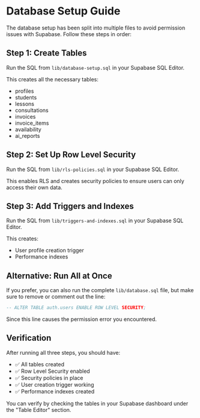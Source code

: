 # Database Setup Guide

The database setup has been split into multiple files to avoid permission issues with Supabase. Follow these steps in order:

## Step 1: Create Tables
Run the SQL from `lib/database-setup.sql` in your Supabase SQL Editor.

This creates all the necessary tables:
- profiles
- students  
- lessons
- consultations
- invoices
- invoice_items
- availability
- ai_reports

## Step 2: Set Up Row Level Security
Run the SQL from `lib/rls-policies.sql` in your Supabase SQL Editor.

This enables RLS and creates security policies to ensure users can only access their own data.

## Step 3: Add Triggers and Indexes
Run the SQL from `lib/triggers-and-indexes.sql` in your Supabase SQL Editor.

This creates:
- User profile creation trigger
- Performance indexes

## Alternative: Run All at Once
If you prefer, you can also run the complete `lib/database.sql` file, but make sure to remove or comment out the line:

```sql
-- ALTER TABLE auth.users ENABLE ROW LEVEL SECURITY;
```

Since this line causes the permission error you encountered.

## Verification
After running all three steps, you should have:
- ✅ All tables created
- ✅ Row Level Security enabled
- ✅ Security policies in place
- ✅ User creation trigger working
- ✅ Performance indexes created

You can verify by checking the tables in your Supabase dashboard under the "Table Editor" section.



